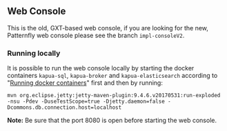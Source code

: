 ## Web Console

This is the old, GXT-based web console, if you are looking for the new, Patternfly web console
please see the branch `impl-consoleV2`.

### Running locally

It is possible to run the web console locally by starting the docker containers `kapua-sql`, `kapua-broker` and `kapua-elasticsearch` according to "[Running docker containers](../assembly/README.md#run)" first and then by running:


    mvn org.eclipse.jetty:jetty-maven-plugin:9.4.6.v20170531:run-exploded -nsu -Pdev -DuseTestScope=true -Djetty.daemon=false -Dcommons.db.connection.host=localhost

**Note:** Be sure that the port 8080 is open before starting the web console.
 
